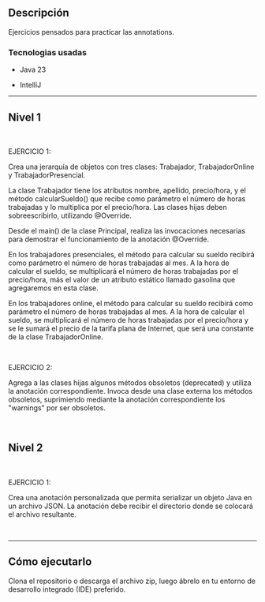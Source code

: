 
## Descripción

Ejercicios pensados para practicar las annotations.

### Tecnologias usadas

- Java 23

- IntelliJ


***


## Nivel 1

<br>

EJERCICIO 1:

Crea una jerarquía de objetos con tres clases: Trabajador, TrabajadorOnline y TrabajadorPresencial.

La clase Trabajador tiene los atributos nombre, apellido, precio/hora, y el método calcularSueldo() que recibe como parámetro el número de horas trabajadas y lo multiplica por el precio/hora. Las clases hijas deben sobreescribirlo, utilizando @Override.

Desde el main() de la clase Principal, realiza las invocaciones necesarias para demostrar el funcionamiento de la anotación @Override.

En los trabajadores presenciales, el método para calcular su sueldo recibirá como parámetro el número de horas trabajadas al mes. A la hora de calcular el sueldo, se multiplicará el número de horas trabajadas por el precio/hora, más el valor de un atributo estático llamado gasolina que agregaremos en esta clase.

En los trabajadores online, el método para calcular su sueldo recibirá como parámetro el número de horas trabajadas al mes. A la hora de calcular el sueldo, se multiplicará el número de horas trabajadas por el precio/hora y se le sumará el precio de la tarifa plana de Internet, que será una constante de la clase TrabajadorOnline.

<br>

EJERCICIO 2:

Agrega a las clases hijas algunos métodos obsoletos (deprecated) y utiliza la anotación correspondiente. Invoca desde una clase externa los métodos obsoletos, suprimiendo mediante la anotación correspondiente los "warnings" por ser obsoletos.

<br>

## Nivel 2

<br>

EJERCICIO 1:

Crea una anotación personalizada que permita serializar un objeto Java en un archivo JSON. La anotación debe recibir el directorio donde se colocará el archivo resultante.

<br>

***


## Cómo ejecutarlo
Clona el repositorio o descarga el archivo zip, luego ábrelo en tu entorno de desarrollo integrado (IDE) preferido.
 
 
